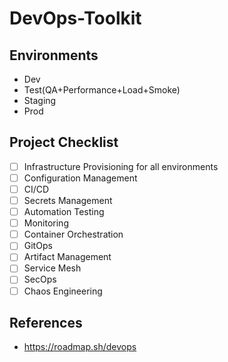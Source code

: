 # DevOps-Toolkit
## Environments
- Dev
- Test(QA+Performance+Load+Smoke)
- Staging
- Prod

## Project Checklist
- [ ] Infrastructure Provisioning for all environments
- [ ] Configuration Management
- [ ] CI/CD
- [ ] Secrets Management
- [ ] Automation Testing
- [ ] Monitoring
- [ ] Container Orchestration
- [ ] GitOps
- [ ] Artifact Management
- [ ] Service Mesh
- [ ] SecOps
- [ ] Chaos Engineering

## References
- https://roadmap.sh/devops
